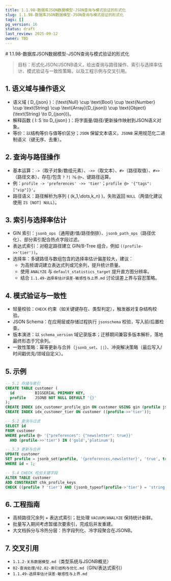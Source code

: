```yaml
---
title: 1.1.98-数据库JSON数据模型-JSON查询与模式验证的形式化
slug: 1.1.98-数据库JSON数据模型-JSON查询与模式验证的形式化
tags: []
pg_version: 16
status: draft
last_review: 2025-09-12
owner: TBD
---
```


﻿# 1.1.98-数据库JSON数据模型-JSON查询与模式验证的形式化

> 目标：形式化JSON/JSONB语义，给出查询与路径操作、索引与选择率估计、模式验证与一致性策略，以及工程示例与交叉引用。

## 1. 语义域与操作语义

- 语义域 \( D_{json} \)：\(\text{Null} \cup \text{Bool} \cup \text{Number} \cup \text{String} \cup \text{Array}(D_{json}) \cup \text{Object}(\text{String} \to D_{json})\)。
- 解释函数 \( I: S \to D_{json} \)：将字面量/路径/更新操作映射到JSON语义对象。
- 等价：以结构等价与值等价区分；`JSON` 保留文本语义，`JSONB` 采用规范化二进制语义（键无序、去重）。

## 2. 查询与路径操作

- 基本运算：`->`（取子对象/数组元素）、`->>`（取文本）、`#>`（路径取值）、`#>>`（路径文本）、存在/包含 `?` `?|` `?&` `@>`、键路径运算。
- 例：`profile -> 'preferences' ->> 'tier'`；`profile @> '{"tags": ["vip"]}'`。
- 路径语义：路径解析为序列 \( (k_1,\dots,k_n) \)，失败返回 `NULL`（两值化建议使用 `IS [NOT] NULL`）。

## 3. 索引与选择率估计

- GIN 索引：`jsonb_ops`（通用键/值/路径倒排）、`jsonb_path_ops`（路径优化）、部分索引配合热点字段过滤。
- 表达式索引：对稳定路径建立 GIN/B-Tree 组合，例如 `((profile->>'tier'))`。
- 选择率：多键路径与数组包含的选择率估计偏差较大，建议：
  - 为高频谓词建立表达式列或冗余列，提升统计质量。
  - 使用 `ANALYZE` 与 `default_statistics_target` 提升直方图分辨率。
  - 结合 `1.1.49-选择率估计误差-敏感性与上界.md` 讨论误差上界与容忍策略。

## 4. 模式验证与一致性

- 轻量校验：`CHECK` 约束（如关键键存在、类型判定），触发器对复杂结构校验。
- JSON Schema：在应用层或存储过程执行 `jsonschema` 校验，写入前/后置检查。
- 版本演进：以 `schema_version` 域记录版本；迁移期间兼容多版本解析，落地最终形态于冗余列。
- 一致性策略：幂等更新与合并（`jsonb_set`、`||`）、冲突解决策略（最后写入/时间戳优先/领域自定义）。

## 5. 示例

```sql
-- 5.1 存储与索引
CREATE TABLE customer (
  id         BIGSERIAL PRIMARY KEY,
  profile    JSONB NOT NULL DEFAULT '{}'
);
CREATE INDEX idx_customer_profile_gin ON customer USING gin (profile jsonb_path_ops);
CREATE INDEX idx_customer_tier ON customer ((profile->>'tier'));

-- 5.2 查询与过滤
SELECT id
FROM customer
WHERE profile @> '{"preferences": {"newsletter": true}}'
  AND (profile->>'tier') IN ('gold','platinum');

-- 5.3 更新与合并
UPDATE customer
SET profile = jsonb_set(profile, '{preferences,newsletter}', 'true', true)
WHERE id = 1;

-- 5.4 CHECK 校验关键字段
ALTER TABLE customer
ADD CONSTRAINT chk_profile_keys
CHECK ((profile ? 'tier') AND (jsonb_typeof(profile->'tier') = 'string'));
```

## 6. 工程指南

- 高频路径冗余列 + 表达式索引；批处理 `VACUUM/ANALYZE` 保持统计新鲜。
- 批量写入期间考虑暂缓次要索引，完成后并发重建。
- 大文档拆分与冷热分层：热字段列化、冷字段聚合在JSONB。

## 7. 交叉引用

- `1.1.2-关系数据模型.md`（类型系统与JSONB概览）
- `02-查询处理/02.02-索引结构与优化.md`（GIN/表达式索引）
- `1.1.49-选择率估计误差-敏感性与上界.md`
